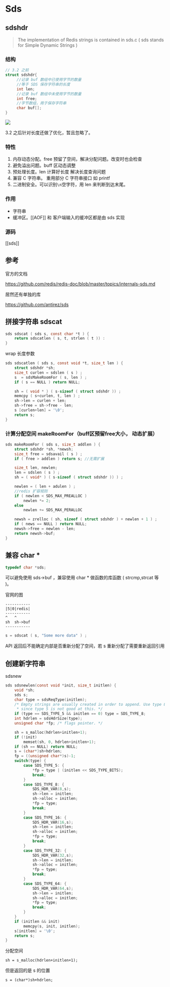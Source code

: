 # Sds

## sdshdr
> The implementation of Redis strings is contained in sds.c ( sds stands for Simple Dynamic Strings )

### 结构
``` c
// 3.2 之前
struct sdshdr{
     //记录 buf 数组中已使用字节的数量
     //等于 SDS 保存字符串的长度
     int len;
     //记录 buf 数组中未使用字节的数量
     int free;
     //字节数组，用于保存字符串
     char buf[];
}
```
![](http://zpengg.oss-cn-shenzhen.aliyuncs.com/img/1611373338d69e22.png)

3.2 之后针对长度还做了优化，暂且忽略了。

### 特性
1. 内存动态分配。free 预留了空间，解决分配问题。改变时也会检查
2. 避免溢出问题。buff 区动态调整
3. 预处理长度。len 计算好长度 解决长度查询问题
4. 兼容 C 字符串。 重用部分 C 字符串接口 如 printf
5. 二进制安全。可以识别`\n`空字符，用 len 来判断到达末尾。

### 作用
 - 字符串
 - 缓冲区。[[AOF]] 和 客户端输入的缓冲区都是由 sds 实现

### 源码

[[sds]]

## 参考
官方的文档

https://github.com/redis/redis-doc/blob/master/topics/internals-sds.md

居然还有单独的库

https://github.com/antirez/sds
## 拼接字符串 sdscat
```C
sds sdscat ( sds s, const char *t ) {
    return sdscatlen ( s, t, strlen ( t )) :
}
```
wrap 长度参数

```C
sds sdscatlen ( sds s, const void *t, size_t len ) {
    struct sdshdr *sh;
    size_t curlen = sdslen ( s ) ;
    s  = sdsMakeRoomFor ( s, len ) ;
    if ( s == NULL ) return NULL;

    sh = ( void * ) ( s-sizeof ( struct sdshdr )) ;
    memcpy ( s+curlen, t, len ) ;
    sh->len = curlen + len;
    sh->free = sh->free - len;
    s [curlen+len] = '\0';
    return s;
}
```

### 计算分配空间 makeRoomFor（buff区预留free大小， 动态扩展）
```C
sds makeRoomFor ( sds s, size_t addlen ) {
    struct sdshdr *sh, *newsh;
    size_t free = sdsavail ( s ) ;
    if ( free > addlen ) return s; //无需扩展

    size_t len, newlen;
    len = sdslen ( s ) ;
    sh = ( void* ) ( s-sizeof ( struct sdshdr )) ) ;

    newlen = ( len + adulen ) ;
    //redis 扩容规则
    if ( newlen < SDS_MAX_PREALLOC )
        newlen *= 2;
    else
        newlen += SDS_MAX_PERALLOC

    newsh = zrelloc ( sh, sizeof ( struct sdshdr ) + newlen + 1 ) ;
    if ( news == NULL ) return NULL;
    newsh->free = newlen - len;
    return newsh->buf;
}
```


## 兼容 char * 
```c
typedef char *sds;
```
可以避免使用 sds->buf ，兼容使用 char * 做函数的库函数 ( strcmp,strcat 等 )。

官网的图
```
-----------
|5|0|redis|
-----------
^   ^
sh  sh->buf
-----------
```

```C
s = sdscat ( s, "Some more data" ) ;
```

API 返回后不能确定内部是否重新分配了空间，若 s 重新分配了需要重新返回引用

## 创建新字符串
sdsnew
```C
sds sdsnewlen(const void *init, size_t initlen) {
    void *sh;
    sds s;
    char type = sdsReqType(initlen);
    /* Empty strings are usually created in order to append. Use type 8
     * since type 5 is not good at this. */
    if (type == SDS_TYPE_5 && initlen == 0) type = SDS_TYPE_8;
    int hdrlen = sdsHdrSize(type);
    unsigned char *fp; /* flags pointer. */

    sh = s_malloc(hdrlen+initlen+1);
    if (!init)
        memset(sh, 0, hdrlen+initlen+1);
    if (sh == NULL) return NULL;
    s = (char*)sh+hdrlen;
    fp = ((unsigned char*)s)-1;
    switch(type) {
        case SDS_TYPE_5: {
            *fp = type | (initlen << SDS_TYPE_BITS);
            break;
        }
        case SDS_TYPE_8: {
            SDS_HDR_VAR(8,s);
            sh->len = initlen;
            sh->alloc = initlen;
            *fp = type;
            break;
        }
        case SDS_TYPE_16: {
            SDS_HDR_VAR(16,s);
            sh->len = initlen;
            sh->alloc = initlen;
            *fp = type;
            break;
        }
        case SDS_TYPE_32: {
            SDS_HDR_VAR(32,s);
            sh->len = initlen;
            sh->alloc = initlen;
            *fp = type;
            break;
        }
        case SDS_TYPE_64: {
            SDS_HDR_VAR(64,s);
            sh->len = initlen;
            sh->alloc = initlen;
            *fp = type;
            break;
        }
    }
    if (initlen && init)
        memcpy(s, init, initlen);
    s[initlen] = '\0';
    return s;
}

```
分配空间

    sh = s_malloc(hdrlen+initlen+1);

但是返回的是 s 的位置

    s = (char*)sh+hdrlen;


